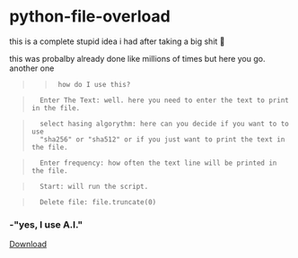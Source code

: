 # python-file-overload

this is a complete stupid idea i had after taking a big shit 💩

this was probalby already done like millions of times but here you go. 
another one 

>    >      how do I use this? 

>       Enter The Text: well. here you need to enter the text to print in the file.


>       select hasing algorythm: here can you decide if you want to to use 
>       "sha256" or "sha512" or if you just want to print the text in the file.

>       Enter frequency: how often the text line will be printed in the file.

>       Start: will run the script.

>       Delete file: file.truncate(0)


### -"yes, I use A.I." 

[Download](https://github.com/howeswarderbutcool/python-file-overload/releases/tag/latest)
